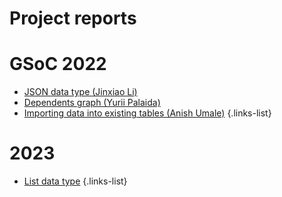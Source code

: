 # Project reports

# GSoC 2022

- [JSON data type (Jinxiao Li)](/en/engineering/reports/gsoc-2022-json-type)
- [Dependents graph (Yurii Palaida)](/en/engineering/reports/gsoc-2022-dependents-graph)
- [Importing data into existing tables (Anish Umale)](/en/engineering/reports/gsoc-2022-importing-data-into-existing-tables)
{.links-list}

# 2023

- [List data type](/en/engineering/reports/list-datatype)
{.links-list}
